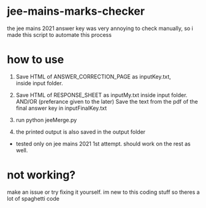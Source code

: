 # jee-mains-marks-checker
the jee mains 2021 answer key was very annoying to check manually, so i made this script to automate this process

# how to use
1. Save HTML of ANSWER_CORRECTION_PAGE as inputKey.txt, inside input folder.

2. Save HTML of RESPONSE_SHEET as inputMy.txt inside input folder.
                    AND/OR (preferance given to the later)
    Save the text from the pdf of the final answer key in inputFinalKey.txt

3. run python jeeMerge.py

4. the printed output is also saved in the output folder


- tested only on jee mains 2021 1st attempt. should work on the rest as well.

# not working?
make an issue or try fixing it yourself.
im new to this coding stuff so theres a lot of spaghetti code